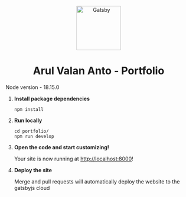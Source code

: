 <p align="center">
  <a href="https://arulvalananto.gatsbyjs.io/">
    <img alt="Gatsby" src="https://d2sgkcesfdic4y.cloudfront.net/projects/logo" width="120"/>
  </a>
</p>
<h1 align="center">
  Arul Valan Anto - Portfolio
</h1>

Node version - 18.15.0

1. **Install package dependencies**

    ```shell
    npm install
    ```

2. **Run locally**

    ```shell
    cd portfolio/
    npm run develop
    ```

3. **Open the code and start customizing!**

    Your site is now running at <http://localhost:8000>!

4. **Deploy the site**

   Merge and pull requests will automatically deploy the website to the gatsbyjs cloud

